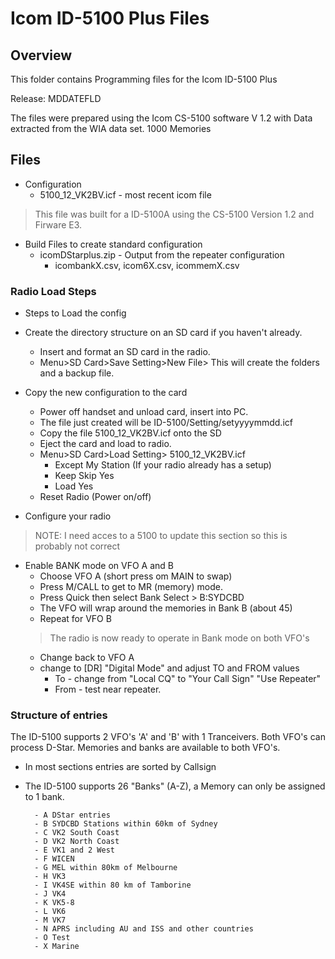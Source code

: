 # Icom ID-5100 Plus Files

## Overview

This folder contains Programming files for the Icom ID-5100 Plus

Release: MDDATEFLD

The files were prepared using the Icom CS-5100 software V 1.2 with Data extracted from the WIA data set.
1000 Memories

## Files

* Configuration
    - 5100_12_VK2BV.icf - most recent icom file

> This file was built for a ID-5100A using the CS-5100 Version 1.2 and Firware E3.


* Build Files to create standard configuration
    - icomDStarplus.zip - Output from the repeater configuration
        - icombankX.csv, icom6X.csv, icommemX.csv

### Radio Load Steps

* Steps to Load the config
* Create the directory structure on an SD card if you haven't already.
    - Insert and format an SD card in the radio.
    - Menu>SD Card>Save Setting>New File>
This will create the folders and a backup file.

* Copy the new configuration to the card
    - Power off handset and unload card, insert into PC.
    - The file just created will be ID-5100/Setting/setyyyymmdd.icf 
    - Copy the file 5100_12_VK2BV.icf onto the SD
    - Eject the card and load to radio.
    - Menu>SD Card>Load Setting> 5100_12_VK2BV.icf
        - Except My Station (If your radio already has a setup)
        - Keep Skip Yes
        - Load Yes
    - Reset Radio (Power on/off)

* Configure your radio

> NOTE: I need acces to a 5100 to update this section so this is probably not correct

* Enable BANK mode on VFO A and B 
    - Choose VFO A (short press om MAIN to swap)
    - Press M/CALL to get to MR (memory) mode.
    - Press Quick then select Bank Select > B:SYDCBD
    - The VFO will wrap around the memories in Bank B (about 45)
    - Repeat for VFO B
    > The radio is now ready to operate in Bank mode on both VFO's
    - Change back to VFO A
    - change to  [DR] "Digital Mode" and adjust TO and FROM values
        - To - change from "Local CQ" to "Your Call Sign" "Use Repeater" 
        - From - test near repeater.
    
    
### Structure of entries

The ID-5100 supports 2 VFO's 'A' and 'B' with 1 Tranceivers. Both VFO's can process D-Star. Memories and banks are available to both VFO's.

* In most sections entries are sorted by Callsign

* The ID-5100 supports 26 "Banks" (A-Z), a Memory can only be assigned to 1 bank.
    
        - A DStar entries
        - B SYDCBD Stations within 60km of Sydney
        - C VK2 South Coast
        - D VK2 North Coast
        - E VK1 and 2 West
        - F WICEN
        - G MEL within 80km of Melbourne
        - H VK3
        - I VK4SE within 80 km of Tamborine
        - J VK4
        - K VK5-8
        - L VK6
        - M VK7
        - N APRS including AU and ISS and other countries
        - O Test
        - X Marine
